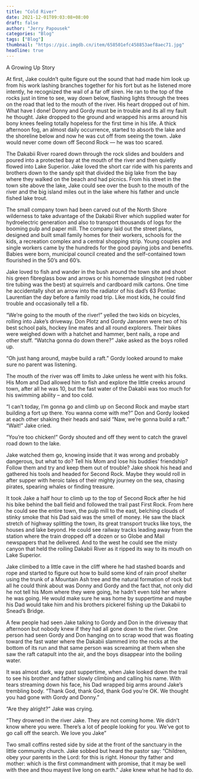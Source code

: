 ```yaml
---
title: "Cold River"
date: 2021-12-01T09:03:08+08:00
draft: false
author: "Jerry Papousek"
categories: "Blog"
tags: ["Blog"]
thumbnail: "https://pic.imgdb.cn/item/658501efc458853aef8aec71.jpg"
headline: true
---
```


A Growing Up Story

At first, Jake couldn’t quite figure out the sound that had made him look up from his work lashing branches together for his fort but as he listened more intently, he recognized the wail of a far off siren. He ran to the top of the rocks just in time to see, way down below, flashing lights through the trees on the road that led to the mouth of the river. His heart dropped out of him. What have I done! Donny and Gordy must be in trouble and its all my fault he thought. Jake dropped to the ground and wrapped his arms around his bony knees feeling totally hopeless for the first time in his life. A thick afternoon fog, an almost daily occurrence, started to absorb the lake and the shoreline below and now he was cut off from seeing the town. Jake would never come down off Second Rock — he was too scared.

<!--more-->

The Dakabii River roared down through the rock slides and boulders and poured into a protected bay at the mouth of the river and then quietly flowed into Lake Superior. Jake loved the short car ride with his parents and brothers down to the sandy spit that divided the big lake from the bay where they walked on the beach and had picnics. From his street in the town site above the lake, Jake could see over the bush to the mouth of the river and the big island miles out in the lake where his father and uncle fished lake trout.

The small company town had been carved out of the North Shore wilderness to take advantage of the Dakabii River which supplied water for hydroelectric generation and also to transport thousands of logs for the booming pulp and paper mill. The company laid out the street plans, designed and built small family homes for their workers, schools for the kids, a recreation complex and a central shopping strip. Young couples and single workers came by the hundreds for the good paying jobs and benefits. Babies were born, municipal council created and the self-contained town flourished in the 50’s and 60’s.

Jake loved to fish and wander in the bush around the town site and shoot his green fibreglass bow and arrows or his homemade slingshot (red rubber tire tubing was the best) at squirrels and cardboard milk cartons. One time he accidentally shot an arrow into the radiator of his dad’s 63 Pontiac Laurentian the day before a family road trip. Like most kids, he could find trouble and occasionally tell a fib.

“We’re going to the mouth of the river!” yelled the two kids on bicycles, rolling into Jake’s driveway. Don Plotz and Gordy Jansenn were two of his best school pals, hockey line mates and all round explorers. Their bikes were weighed down with a hatchet and hammer, bent nails, a rope and other stuff. “Watcha gonna do down there?” Jake asked as the boys rolled up.

“Oh just hang around, maybe build a raft.” Gordy looked around to make sure no parent was listening.

The mouth of the river was off limits to Jake unless he went with his folks. His Mom and Dad allowed him to fish and explore the little creeks around town, after all he was 10, but the fast water of the Dakabii was too much for his swimming ability – and too cold.

“I can’t today, I’m gonna go and climb up on Second Rock and maybe start building a fort up there. You wanna come with me?” Don and Gordy looked at each other shaking their heads and said “Naw, we’re gonna build a raft.” “Wait!” Jake cried.

“You’re too chicken!” Gordy shouted and off they went to catch the gravel road down to the lake.

Jake watched them go, knowing inside that it was wrong and probably dangerous, but what to do? Tell his Mom and lose his buddies’ friendship? Follow them and try and keep them out of trouble? Jake shook his head and gathered his tools and headed for Second Rock. Maybe they would roll in after supper with heroic tales of their mighty journey on the sea, chasing pirates, spearing whales or finding treasure.

It took Jake a half hour to climb up to the top of Second Rock after he hid his bike behind the ball field and followed the trail past First Rock. From here he could see the entire town, the pulp mill to the east, belching clouds of stinky smoke that his Dad said was the smell of money. He saw the black stretch of highway splitting the town, its great transport trucks like toys, the houses and lake beyond. He could see railway tracks leading away from the station where the train dropped off a dozen or so Globe and Mail newspapers that he delivered. And to the west he could see the misty canyon that held the roiling Dakabii River as it ripped its way to its mouth on Lake Superior.

Jake climbed to a little cave in the cliff where he had stashed boards and rope and started to figure out how to build some kind of rain proof shelter using the trunk of a Mountain Ash tree and the natural formation of rock but all he could think about was Donny and Gordy and the fact that, not only did he not tell his Mom where they were going, he hadn’t even told her where he was going. He would make sure he was home by suppertime and maybe his Dad would take him and his brothers pickerel fishing up the Dakabii to Snead’s Bridge.

A few people had seen Jake talking to Gordy and Don in the driveway that afternoon but nobody knew if they had all gone down to the river. One person had seen Gordy and Don hanging on to scrap wood that was floating toward the fast water where the Dakabii slammed into the rocks at the bottom of its run and that same person was screaming at them when she saw the raft catapult into the air, and the boys disappear into the boiling water.

It was almost dark, way past suppertime, when Jake looked down the trail to see his brother and father slowly climbing and calling his name. With tears streaming down his face, his Dad wrapped big arms around Jake’s trembling body. “Thank God, thank God, thank God you’re OK. We thought you had gone with Gordy and Donny.”

“Are they alright?” Jake was crying.

“They drowned in the river Jake. They are not coming home. We didn’t know where you were. There’s a lot of people looking for you. We’ve got to go call off the search. We love you Jake”

Two small coffins rested side by side at the front of the sanctuary in the little community church. Jake sobbed but heard the pastor say: “Children, obey your parents in the Lord: for this is right. Honour thy father and mother: which is the first commandment with promise, that it may be well with thee and thou mayest live long on earth.” Jake knew what he had to do.
